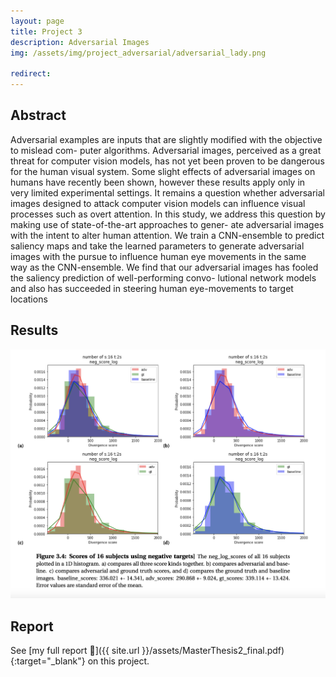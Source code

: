 ```yaml
---
layout: page
title: Project 3
description: Adversarial Images
img: /assets/img/project_adversarial/adversarial_lady.png

redirect: 
---
```


## Abstract
Adversarial examples are inputs that are slightly modified with the objective to mislead com-
puter algorithms. Adversarial images, perceived as a great threat for computer vision models,
has not yet been proven to be dangerous for the human visual system. Some slight effects of
adversarial images on humans have recently been shown, however these results apply only in
very limited experimental settings. It remains a question whether adversarial images designed
to attack computer vision models can influence visual processes such as overt attention. In
this study, we address this question by making use of state-of-the-art approaches to gener-
ate adversarial images with the intent to alter human attention. We train a CNN-ensemble
to predict saliency maps and take the learned parameters to generate adversarial images with
the pursue to influence human eye movements in the same way as the CNN-ensemble. We
find that our adversarial images has fooled the saliency prediction of well-performing convo-
lutional network models and also has succeeded in steering human eye-movements to target
locations

## Results

<p align="center">
<img src="/assets/img/project_adversarial/plots.png" alt="plots" width="700"/> 
</p>

## Report
See [my full report :book:]({{ site.url }}/assets/MasterThesis2_final.pdf){:target="\_blank"} on this project. 



